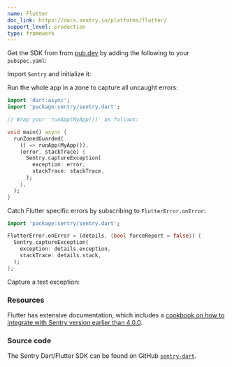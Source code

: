 ```yaml
---
name: Flutter
doc_link: https://docs.sentry.io/platforms/flutter/
support_level: production
type: framework
---
```


Get the SDK from from [pub.dev](https://pub.dev/packages/sentry) by adding the following to your `pubspec.yaml`:

<PlatformContent includePath="getting-started-install" />

Import `Sentry` and initialize it:

<PlatformContent includePath="getting-started-config" />

Run the whole app in a zone to capture all uncaught errors:

```dart
import 'dart:async';
import 'package:sentry/sentry.dart';

// Wrap your 'runApp(MyApp())' as follows:

void main() async {
  runZonedGuarded(
    () => runApp(MyApp()),
    (error, stackTrace) {
      Sentry.captureException(
        exception: error,
        stackTrace: stackTrace,
      );
    },
  );
}
```

Catch Flutter specific errors by subscribing to `FlutterError.onError`:

```dart
import 'package:sentry/sentry.dart';

FlutterError.onError = (details, {bool forceReport = false}) {
  Sentry.captureException(
    exception: details.exception,
    stackTrace: details.stack,
  );
};
```

Capture a test exception:

<PlatformContent includePath="getting-started-verify" />

### Resources

Flutter has extensive documentation, which includes a
[cookbook on how to integrate with Sentry version earlier than 4.0.0](https://flutter.dev/docs/cookbook/maintenance/error-reporting).

### Source code

The Sentry Dart/Flutter SDK can be found on GitHub [`sentry-dart`](https://github.com/getsentry/sentry-dart/).
